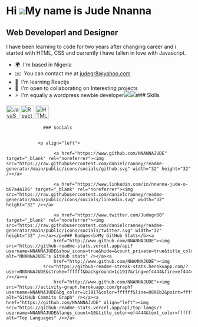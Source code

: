 Hi ![](https://user-images.githubusercontent.com/18350557/176309783-0785949b-9127-417c-8b55-ab5a4333674e.gif)My name is Jude Nnanna
===================================================================================================================================

Web DeveloperI and Designer
---------------------------

I have been learning to code for two years after changing career and i started with HTML, CSS and currently i have fallen in love with Javascript.

*   🌍  I'm based in Nigeria
*   ✉️  You can contact me at [judegr8@yahoo.com](mailto:judegr8@yahoo.com)
*   🧠  I'm learning Reactjs
*   🤝  I'm open to collaborating on Interesting projects
*   ⚡  I'm equally a wordpress newbie developer<a href="https://www.twitter.com/Jude_Nnanna" target="_blank" rel="noreferrer"><img
                  src="https://img.shields.io/twitter/follow/Judegr80?logo=twitter&style=for-the-badge&color=0891b2&labelColor=1c1917"
                /></a><a href="https://www.github.com/NNANNAJUDE" target="_blank" rel="noreferrer"><img
                  src="https://img.shields.io/github/followers/NNANNAJUDE?logo=github&style=for-the-badge&color=0891b2&labelColor=1c1917" /></a>### Skills 
<p align="left">
<a href="https://developer.mozilla.org/en-US/docs/Web/JavaScript" target="_blank" rel="noreferrer"><img src="https://raw.githubusercontent.com/danielcranney/readme-generator/main/public/icons/skills/javascript-colored.svg" width="36" height="36" alt="JavaScript" /></a>
<a href="https://reactjs.org/" target="_blank" rel="noreferrer"><img src="https://raw.githubusercontent.com/danielcranney/readme-generator/main/public/icons/skills/react-colored.svg" width="36" height="36" alt="React" /></a>
<a href="https://developer.mozilla.org/en-US/docs/Glossary/HTML5" target="_blank" rel="noreferrer"><img src="https://raw.githubusercontent.com/danielcranney/readme-generator/main/public/icons/skills/html5-colored.svg" width="36" height="36" alt="HTML5" /></a>
</p>
                    
                  ### Socials
                  
                  
                <p align="left">
                          
                      <a href="https://www.github.com/NNANNAJUDE" target="_blank" rel="noreferrer"><img src="https://raw.githubusercontent.com/danielcranney/readme-generator/main/public/icons/socials/github.svg" width="32" height="32" /></a>
                          
                      <a href="https://www.linkedin.com/in/nnanna-jude-o-b67a4a106" target="_blank" rel="noreferrer"><img src="https://raw.githubusercontent.com/danielcranney/readme-generator/main/public/icons/socials/linkedin.svg" width="32" height="32" /></a>
                          
                      <a href="https://www.twitter.com/Judegr80" target="_blank" rel="noreferrer"><img src="https://raw.githubusercontent.com/danielcranney/readme-generator/main/public/icons/socials/twitter.svg" width="32" height="32" /></a></p>### Badges<b>My GitHub Stats</b><a
                      href="http://www.github.com/NNANNAJUDE"><img src="https://github-readme-stats.vercel.app/api?username=NNANNAJUDE&show_icons=true&hide=&count_private=true&title_color=ef4444&text_color=ffffff&icon_color=0891b2&bg_color=1c1917&hide_border=true&show_icons=true" alt="NNANNAJUDE's GitHub stats" /></a><a
                      href="http://www.github.com/NNANNAJUDE"><img
                  src="https://github-readme-streak-stats.herokuapp.com/?user=NNANNAJUDE&stroke=ffffff&background=1c1917&ring=ef4444&fire=ef4444&currStreakNum=ffffff&currStreakLabel=ef4444&sideNums=ffffff&sideLabels=ffffff&dates=ffffff&hide_border=true" /></a><a
                      href="http://www.github.com/NNANNAJUDE"><img src="https://activity-graph.herokuapp.com/graph?username=NNANNAJUDE&bg_color=1c1917&color=ffffff&line=0891b2&point=ffffff&area_color=1c1917&area=true&hide_border=true&custom_title=GitHub%20Commits%20Graph" alt="GitHub Commits Graph" /></a><a href="https://github.com/NNANNAJUDE" align="left"><img src="https://github-readme-stats.vercel.app/api/top-langs/?username=NNANNAJUDE&langs_count=10&title_color=ef4444&text_color=ffffff&icon_color=0891b2&bg_color=1c1917&hide_border=true&locale=en&custom_title=Top%20%Languages" alt="Top Languages" /></a>
